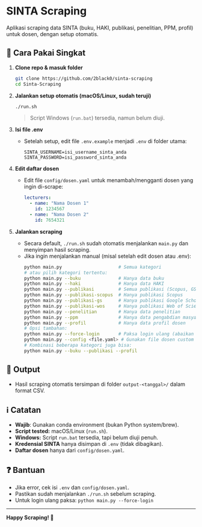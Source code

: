 # SINTA Scraping

Aplikasi scraping data SINTA (buku, HAKI, publikasi, penelitian, PPM, profil) untuk dosen, dengan setup otomatis.

## 🚦 Cara Pakai Singkat

1. **Clone repo & masuk folder**
   ```bash
   git clone https://github.com/2black0/sinta-scraping
   cd Sinta-Scraping
   ```

2. **Jalankan setup otomatis (macOS/Linux, sudah teruji)**
   ```bash
   ./run.sh
   ```
   > Script Windows (`run.bat`) tersedia, namun belum diuji.

3. **Isi file .env**
   - Setelah setup, edit file `.env.example` menjadi `.env` di folder utama:
     ```env
     SINTA_USERNAME=isi_username_sinta_anda
     SINTA_PASSWORD=isi_password_sinta_anda
     ```

4. **Edit daftar dosen**
   - Edit file `config/dosen.yaml` untuk menambah/mengganti dosen yang ingin di-scrape:
     ```yaml
     lecturers:
       - name: "Nama Dosen 1"
         id: 1234567
       - name: "Nama Dosen 2"
         id: 7654321
     ```

5. **Jalankan scraping**
   - Secara default, `./run.sh` sudah otomatis menjalankan `main.py` dan menyimpan hasil scraping.
   - Jika ingin menjalankan manual (misal setelah edit dosen atau .env):
     ```bash
     python main.py                     # Semua kategori
     # atau pilih kategori tertentu:
     python main.py --buku              # Hanya data buku
     python main.py --haki              # Hanya data HAKI
     python main.py --publikasi         # Semua publikasi (Scopus, GS, WoS)
     python main.py --publikasi-scopus  # Hanya publikasi Scopus
     python main.py --publikasi-gs      # Hanya publikasi Google Scholar
     python main.py --publikasi-wos     # Hanya publikasi Web of Science
     python main.py --penelitian        # Hanya data penelitian
     python main.py --ppm               # Hanya data pengabdian masyarakat
     python main.py --profil            # Hanya data profil dosen
     # Opsi tambahan:
     python main.py --force-login       # Paksa login ulang (abaikan session lama)
     python main.py --config <file.yaml> # Gunakan file dosen custom
     # Kombinasi beberapa kategori juga bisa:
     python main.py --buku --publikasi --profil
     ```

## 📁 Output
- Hasil scraping otomatis tersimpan di folder `output-<tanggal>/` dalam format CSV.

## ℹ️ Catatan
- **Wajib**: Gunakan conda environment (bukan Python system/brew).
- **Script tested:** macOS/Linux (`run.sh`).
- **Windows:** Script `run.bat` tersedia, tapi belum diuji penuh.
- **Kredensial SINTA** hanya disimpan di `.env` (tidak dibagikan).
- **Daftar dosen** hanya dari `config/dosen.yaml`.

## ❓ Bantuan
- Jika error, cek isi `.env` dan `config/dosen.yaml`.
- Pastikan sudah menjalankan `./run.sh` sebelum scraping.
- Untuk login ulang paksa: `python main.py --force-login`

---

**Happy Scraping! 🚀**
